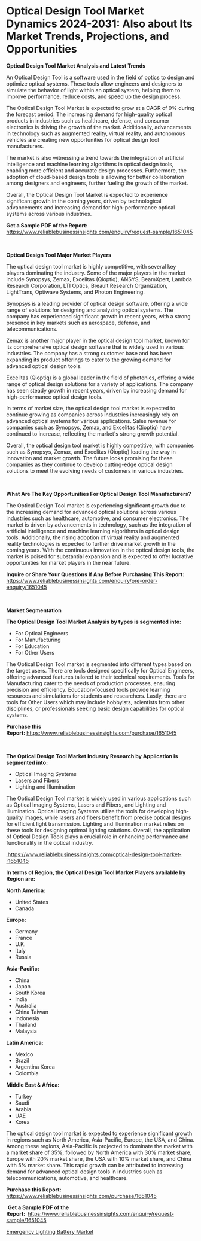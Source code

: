 <p><h1>Optical Design Tool Market Dynamics 2024-2031: Also about Its Market Trends, Projections, and Opportunities</h1></p><p><strong>Optical Design Tool Market Analysis and Latest Trends</strong></p>
<p><p>An Optical Design Tool is a software used in the field of optics to design and optimize optical systems. These tools allow engineers and designers to simulate the behavior of light within an optical system, helping them to improve performance, reduce costs, and speed up the design process.</p><p>The Optical Design Tool Market is expected to grow at a CAGR of 9% during the forecast period. The increasing demand for high-quality optical products in industries such as healthcare, defense, and consumer electronics is driving the growth of the market. Additionally, advancements in technology such as augmented reality, virtual reality, and autonomous vehicles are creating new opportunities for optical design tool manufacturers.</p><p>The market is also witnessing a trend towards the integration of artificial intelligence and machine learning algorithms in optical design tools, enabling more efficient and accurate design processes. Furthermore, the adoption of cloud-based design tools is allowing for better collaboration among designers and engineers, further fueling the growth of the market.</p><p>Overall, the Optical Design Tool Market is expected to experience significant growth in the coming years, driven by technological advancements and increasing demand for high-performance optical systems across various industries.</p></p>
<p><strong>Get a Sample PDF of the Report:&nbsp;</strong> <a href="https://www.reliablebusinessinsights.com/enquiry/request-sample/1651045">https://www.reliablebusinessinsights.com/enquiry/request-sample/1651045</a></p>
<p>&nbsp;</p>
<p><strong>Optical Design Tool Major Market Players</strong></p>
<p><p>The optical design tool market is highly competitive, with several key players dominating the industry. Some of the major players in the market include Synopsys, Zemax, Excelitas (Qioptiq), ANSYS, BeamXpert, Lambda Research Corporation, LTI Optics, Breault Research Organization, LightTrans, Optiwave Systems, and Photon Engineering.</p><p>Synopsys is a leading provider of optical design software, offering a wide range of solutions for designing and analyzing optical systems. The company has experienced significant growth in recent years, with a strong presence in key markets such as aerospace, defense, and telecommunications.</p><p>Zemax is another major player in the optical design tool market, known for its comprehensive optical design software that is widely used in various industries. The company has a strong customer base and has been expanding its product offerings to cater to the growing demand for advanced optical design tools.</p><p>Excelitas (Qioptiq) is a global leader in the field of photonics, offering a wide range of optical design solutions for a variety of applications. The company has seen steady growth in recent years, driven by increasing demand for high-performance optical design tools.</p><p>In terms of market size, the optical design tool market is expected to continue growing as companies across industries increasingly rely on advanced optical systems for various applications. Sales revenue for companies such as Synopsys, Zemax, and Excelitas (Qioptiq) have continued to increase, reflecting the market's strong growth potential.</p><p>Overall, the optical design tool market is highly competitive, with companies such as Synopsys, Zemax, and Excelitas (Qioptiq) leading the way in innovation and market growth. The future looks promising for these companies as they continue to develop cutting-edge optical design solutions to meet the evolving needs of customers in various industries.</p></p>
<p>&nbsp;</p>
<p><strong>What Are The Key Opportunities For Optical Design Tool Manufacturers?</strong></p>
<p><p>The Optical Design Tool market is experiencing significant growth due to the increasing demand for advanced optical solutions across various industries such as healthcare, automotive, and consumer electronics. The market is driven by advancements in technology, such as the integration of artificial intelligence and machine learning algorithms in optical design tools. Additionally, the rising adoption of virtual reality and augmented reality technologies is expected to further drive market growth in the coming years. With the continuous innovation in the optical design tools, the market is poised for substantial expansion and is expected to offer lucrative opportunities for market players in the near future.</p></p>
<p><strong>Inquire or Share Your Questions If Any Before Purchasing This Report:</strong> <a href="https://www.reliablebusinessinsights.com/enquiry/pre-order-enquiry/1651045">https://www.reliablebusinessinsights.com/enquiry/pre-order-enquiry/1651045</a></p>
<p>&nbsp;</p>
<p><strong>Market Segmentation</strong></p>
<p><strong>The Optical Design Tool Market Analysis by types is segmented into:</strong></p>
<p><ul><li>For Optical Engineers</li><li>For Manufacturing</li><li>For Education</li><li>For Other Users</li></ul></p>
<p><p>The Optical Design Tool market is segmented into different types based on the target users. There are tools designed specifically for Optical Engineers, offering advanced features tailored to their technical requirements. Tools for Manufacturing cater to the needs of production processes, ensuring precision and efficiency. Education-focused tools provide learning resources and simulations for students and researchers. Lastly, there are tools for Other Users which may include hobbyists, scientists from other disciplines, or professionals seeking basic design capabilities for optical systems.</p></p>
<p><strong>Purchase this Report:&nbsp;</strong><a href="https://www.reliablebusinessinsights.com/purchase/1651045">https://www.reliablebusinessinsights.com/purchase/1651045</a></p>
<p>&nbsp;</p>
<p><strong>The Optical Design Tool Market Industry Research by Application is segmented into:</strong></p>
<p><ul><li>Optical Imaging Systems</li><li>Lasers and Fibers</li><li>Lighting and Illumination</li></ul></p>
<p><p>The Optical Design Tool market is widely used in various applications such as Optical Imaging Systems, Lasers and Fibers, and Lighting and Illumination. Optical Imaging Systems utilize the tools for developing high-quality images, while lasers and fibers benefit from precise optical designs for efficient light transmission. Lighting and Illumination market relies on these tools for designing optimal lighting solutions. Overall, the application of Optical Design Tools plays a crucial role in enhancing performance and functionality in the optical industry.</p></p>
<p><a href="https://www.reliablebusinessinsights.com/optical-design-tool-market-r1651045">&nbsp;https://www.reliablebusinessinsights.com/optical-design-tool-market-r1651045</a></p>
<p><strong>In terms of Region, the Optical Design Tool Market Players available by Region are:</strong></p>
<p>
    <p> <strong> North America: </strong>
        <ul>
            <li>United States</li>
            <li>Canada</li>
        </ul>
        </p> 
    <p> <strong> Europe: </strong>
        <ul>
            <li>Germany</li>
            <li>France</li>
            <li>U.K.</li>
            <li>Italy</li>
            <li>Russia</li>
        </ul>
        </p> 
    <p> <strong> Asia-Pacific: </strong>
        <ul>
            <li>China</li>
            <li>Japan</li>
            <li>South Korea</li>
            <li>India</li>
            <li>Australia</li>
            <li>China Taiwan</li>
            <li>Indonesia</li>
            <li>Thailand</li>
            <li>Malaysia</li>
        </ul>
        </p> 
    <p> <strong> Latin America: </strong>
        <ul>
            <li>Mexico</li>
            <li>Brazil</li>
            <li>Argentina Korea</li>
            <li>Colombia</li>
        </ul>
        </p> 
    <p> <strong> Middle East & Africa: </strong>
        <ul>
            <li>Turkey</li>
            <li>Saudi</li>
            <li>Arabia</li>
            <li>UAE</li>
            <li>Korea</li>
        </ul>
    </p>
    </p>
<p><p>The optical design tool market is expected to experience significant growth in regions such as North America, Asia-Pacific, Europe, the USA, and China. Among these regions, Asia-Pacific is projected to dominate the market with a market share of 35%, followed by North America with 30% market share, Europe with 20% market share, the USA with 10% market share, and China with 5% market share. This rapid growth can be attributed to increasing demand for advanced optical design tools in industries such as telecommunications, automotive, and healthcare.</p></p>
<p><strong>Purchase this Report: </strong><a href="https://www.reliablebusinessinsights.com/purchase/1651045">https://www.reliablebusinessinsights.com/purchase/1651045</a></p>
<p>&nbsp;<strong>Get a Sample PDF of the Report:&nbsp;&nbsp;</strong><a href="https://www.reliablebusinessinsights.com/enquiry/request-sample/1651045">https://www.reliablebusinessinsights.com/enquiry/request-sample/1651045</a></p>
<p><strong></strong></p>
<p><p><a href="https://issuu.com/reportprime-2/docs/emergency-lighting-battery-market-size-2030.pptx">Emergency Lighting Battery Market</a></p></p>